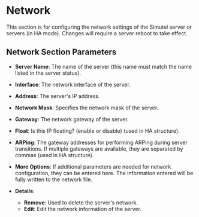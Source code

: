 # Network

This section is for configuring the network settings of the Simutel server or servers (in HA mode). Changes will require a server reboot to take effect.

## Network Section Parameters
- **Server Name**: The name of the server (this name must match the name listed in the server status).

- **Interface**: The network interface of the server.

- **Address**: The server's IP address.

- **Network Mask**: Specifies the network mask of the server.

- **Gateway**: The network gateway of the server.

- **Float**: Is this IP floating? (enable or disable) (used in HA structure).

- **ARPing**: The gateway addresses for performing ARPing during server transitions. If multiple gateways are available, they are separated by commas (used in HA structure).

- **More Options**: If additional parameters are needed for network configuration, they can be entered here. The information entered will be fully written to the network file.

- **Details**:
    - **Remove**: Used to delete the server's network.
    - **Edit**: Edit the network information of the server.